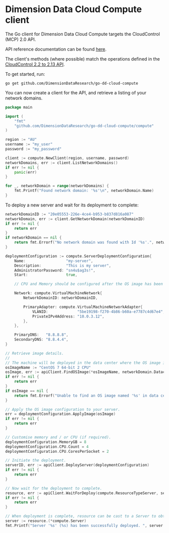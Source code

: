 # Dimension Data Cloud Compute client

The Go client for Dimension Data Cloud Compute targets the CloudControl (MCP) 2.0 API.

API reference documentation can be found [here](https://godoc.org/github.com/DimensionDataResearch/go-dd-cloud-compute/compute).

The client's methods (where possible) match the operations defined in the [CloudControl 2.2 to 2.13 API](https://community.opsourcecloud.net/Public?goto=DocumentRevision.jsp%3FdocId%3D144faed4cf556401f5b94fb1afafa9b5%26from%3DBrowse_e5b1a66815188ad439f76183b401f026).


To get started, run:
```
go get github.com/DimensionDataResearch/go-dd-cloud-compute
```

You can now create a client for the API, and retrieve a listing of your network domains.

```go
package main

import (
	"fmt"
	"github.com/DimensionDataResearch/go-dd-cloud-compute/compute"
)

region := "AU"
username := "my_user"
password := "my_password"

client := compute.NewClient(region, username, password)
networkDomains, err := client.ListNetworkDomains()
if err != nil {
	panic(err)
}

for _, networkDomain = range(networkDomains) {
	fmt.Printf("Found network domain: '%s'\n", networkDomain.Name)
}

```

To deploy a new server and wait for its deployment to complete:

```go
networkDomainID := "20e05553-226e-4ce4-b953-b837d816a087"
networkDomain, err := client.GetNetworkDomain(networkDomainID)
if err != nil {
	return err
}
if networkDomain == nil {
	return fmt.Errorf("No network domain was found with Id '%s'.", networkDomainID)
}

deploymentConfiguration := compute.ServerDeploymentConfiguration{
	Name:                  "my-server",
	Description:           "This is my server",
	AdministratorPassword: "sn4u$ag3s!",
	Start:                 true,

	// CPU and Memory should be configured after the OS image has been applied to this configuration.

	Network: compute.VirtualMachineNetwork{
		NetworkDomainID: networkDomainID,

		PrimaryAdapter: compute.VirtualMachineNetworkAdapter{
			VLANID:             "5be19198-f270-4b86-b60a-e7787c4d67e4",
			PrivateIPv4Address: "10.0.3.12",
		},
	},

	PrimaryDNS:   "8.8.8.8",
	SecondaryDNS: "8.8.4.4",
}

// Retrieve image details.
//
// The machine will be deployed in the data center where the OS image is located.
osImageName := "CentOS 7 64-bit 2 CPU"
osImage, err := apiClient.FindOSImage(*osImageName, networkDomain.DatacenterID)
if err != nil {
	return err
}
if osImage == nil {
	return fmt.Errorf("Unable to find an OS image named '%s' in data centre '%s' (which is where the target network domain, '%s', is located).", *osImageName, dataCenterID, networkDomainID)
}

// Apply the OS image configuration to your server.
err = deploymentConfiguration.ApplyImage(osImage)
if err != nil {
	return err
}

// Customise memory and / or CPU (if required).
deploymentConfiguration.MemoryGB = 8
deploymentConfiguration.CPU.Count = 4
deploymentConfiguration.CPU.CoresPerSocket = 2

// Initiate the deployment.
serverID, err := apiClient.DeployServer(deploymentConfiguration)
if err != nil {
	return err
}

// Now wait for the deployment to complete.
resource, err := apiClient.WaitForDeploy(compute.ResourceTypeServer, serverID, 25 * time.Minute)
if err != nil {
	return err
}

// When deployment is complete, resource can be cast to a Server to obtain server details (if required).
server := resource.(*compute.Server)
fmt.Printf("Server '%s' (%s) has been successfully deployed. ", server.Name, server.ID)
```